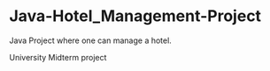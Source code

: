 # Java-Hotel_Management-Project
Java Project where one can manage a hotel. 

University Midterm project
